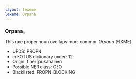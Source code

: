```yaml
---
layout: lexeme
lexeme: Orpana
---
```


###  Orpana₁

This rare proper noun overlaps more common *Orpana* (FIXME)
* UPOS:  PROPN
* in KOTUS dictionary under:  12
* Origin:  finer|joukahainen
* Possible NER class:  GEO
* Blacklisted:  PROPN-BLOCKING

